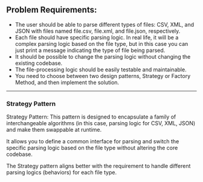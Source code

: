 ## Problem Requirements:

- The user should be able to parse different types of files: CSV, XML, and JSON with files named file.csv, file.xml, and file.json, respectively.
- Each file should have specific parsing logic. In real life, it will be a complex parsing logic based on the file type, but in this case you can just print a message indicating the type of file being parsed.
- It should be possible to change the parsing logic without changing the existing codebase.
- The file-processing logic should be easily testable and maintainable.
- You need to choose between two design patterns, Strategy or Factory Method, and then implement the solution.

---

### Strategy Pattern

Strategy Pattern: This pattern is designed to encapsulate a family of interchangeable algorithms (in this case, parsing logic for CSV, XML, JSON) and make them swappable at runtime.

It allows you to define a common interface for parsing and switch the specific parsing logic based on the file type without altering the core codebase.

The Strategy pattern aligns better with the requirement to handle different parsing logics (behaviors) for each file type.
